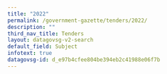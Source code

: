 ```yaml
---
title: "2022"
permalink: /government-gazette/tenders/2022/
description: ""
third_nav_title: Tenders
layout: datagovsg-v2-search
default_field: Subject
infotext: true
datagovsg-id: d_e97b4cfee804be394eb2c41988e06f7b
---
```

